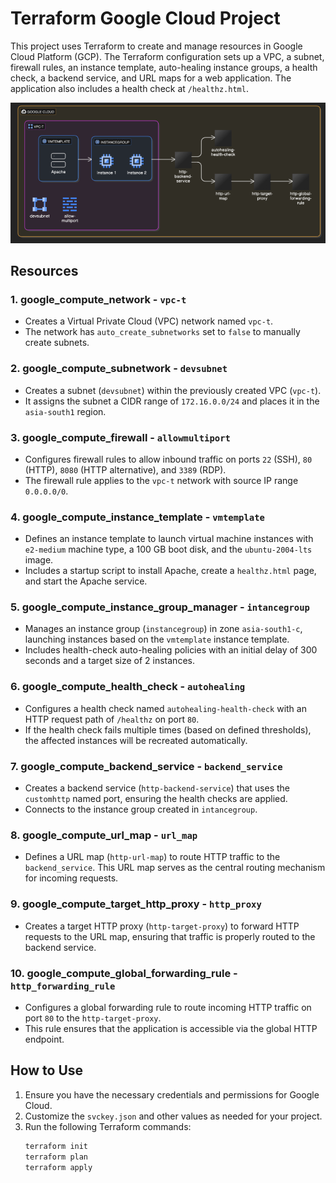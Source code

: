 # Terraform Google Cloud Project

This project uses Terraform to create and manage resources in Google Cloud Platform (GCP). The Terraform configuration sets up a VPC, a subnet, firewall rules, an instance template, auto-healing instance groups, a health check, a backend service, and URL maps for a web application. The application also includes a health check at `/healthz.html`.

![Screenshot Description](diagram.png)

## Resources

### 1. **google_compute_network** - `vpc-t`
   - Creates a Virtual Private Cloud (VPC) network named `vpc-t`.
   - The network has `auto_create_subnetworks` set to `false` to manually create subnets.

### 2. **google_compute_subnetwork** - `devsubnet`
   - Creates a subnet (`devsubnet`) within the previously created VPC (`vpc-t`).
   - It assigns the subnet a CIDR range of `172.16.0.0/24` and places it in the `asia-south1` region.

### 3. **google_compute_firewall** - `allowmultiport`
   - Configures firewall rules to allow inbound traffic on ports `22` (SSH), `80` (HTTP), `8080` (HTTP alternative), and `3389` (RDP).
   - The firewall rule applies to the `vpc-t` network with source IP range `0.0.0.0/0`.

### 4. **google_compute_instance_template** - `vmtemplate`
   - Defines an instance template to launch virtual machine instances with `e2-medium` machine type, a 100 GB boot disk, and the `ubuntu-2004-lts` image.
   - Includes a startup script to install Apache, create a `healthz.html` page, and start the Apache service.

### 5. **google_compute_instance_group_manager** - `intancegroup`
   - Manages an instance group (`instancegroup`) in zone `asia-south1-c`, launching instances based on the `vmtemplate` instance template.
   - Includes health-check auto-healing policies with an initial delay of 300 seconds and a target size of 2 instances.

### 6. **google_compute_health_check** - `autohealing`
   - Configures a health check named `autohealing-health-check` with an HTTP request path of `/healthz` on port `80`.
   - If the health check fails multiple times (based on defined thresholds), the affected instances will be recreated automatically.

### 7. **google_compute_backend_service** - `backend_service`
   - Creates a backend service (`http-backend-service`) that uses the `customhttp` named port, ensuring the health checks are applied.
   - Connects to the instance group created in `intancegroup`.

### 8. **google_compute_url_map** - `url_map`
   - Defines a URL map (`http-url-map`) to route HTTP traffic to the `backend_service`. This URL map serves as the central routing mechanism for incoming requests.

### 9. **google_compute_target_http_proxy** - `http_proxy`
   - Creates a target HTTP proxy (`http-target-proxy`) to forward HTTP requests to the URL map, ensuring that traffic is properly routed to the backend service.

### 10. **google_compute_global_forwarding_rule** - `http_forwarding_rule`
   - Configures a global forwarding rule to route incoming HTTP traffic on port `80` to the `http-target-proxy`.
   - This rule ensures that the application is accessible via the global HTTP endpoint.

## How to Use

1. Ensure you have the necessary credentials and permissions for Google Cloud.
2. Customize the `svckey.json` and other values as needed for your project.
3. Run the following Terraform commands:
   ```bash
   terraform init
   terraform plan
   terraform apply
